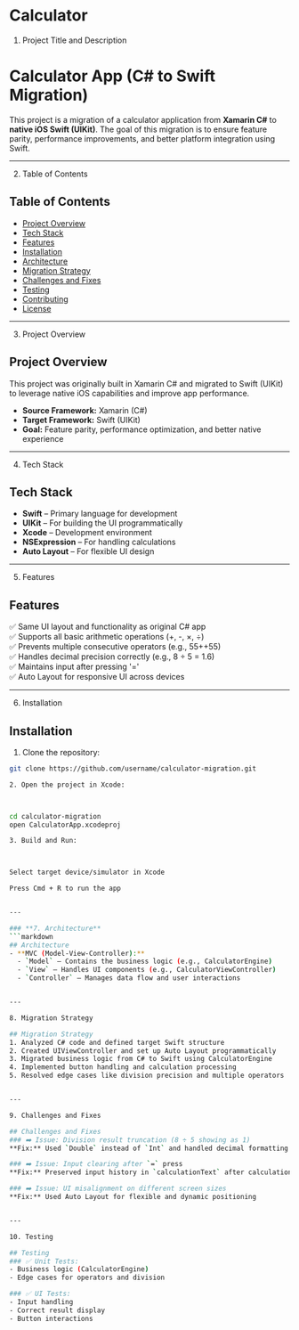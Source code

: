 # Calculator

1. Project Title and Description

# Calculator App (C# to Swift Migration)
This project is a migration of a calculator application from **Xamarin C#** to **native iOS Swift (UIKit)**. The goal of this migration is to ensure feature parity, performance improvements, and better platform integration using Swift.


---

2. Table of Contents

## Table of Contents
- [Project Overview](#project-overview)  
- [Tech Stack](#tech-stack)  
- [Features](#features)  
- [Installation](#installation)  
- [Architecture](#architecture)  
- [Migration Strategy](#migration-strategy)  
- [Challenges and Fixes](#challenges-and-fixes)  
- [Testing](#testing)  
- [Contributing](#contributing)  
- [License](#license)


---

3. Project Overview

## Project Overview
This project was originally built in Xamarin C# and migrated to Swift (UIKit) to leverage native iOS capabilities and improve app performance.
- **Source Framework:** Xamarin (C#)  
- **Target Framework:** Swift (UIKit)  
- **Goal:** Feature parity, performance optimization, and better native experience


---

4. Tech Stack

## Tech Stack
- **Swift** – Primary language for development  
- **UIKit** – For building the UI programmatically  
- **Xcode** – Development environment  
- **NSExpression** – For handling calculations  
- **Auto Layout** – For flexible UI design


---

5. Features

## Features
✅ Same UI layout and functionality as original C# app  
✅ Supports all basic arithmetic operations (+, -, ×, ÷)  
✅ Prevents multiple consecutive operators (e.g., 55++55)  
✅ Handles decimal precision correctly (e.g., 8 ÷ 5 = 1.6)  
✅ Maintains input after pressing '='  
✅ Auto Layout for responsive UI across devices


---

6. Installation

## Installation
1. Clone the repository:
```bash
git clone https://github.com/username/calculator-migration.git

2. Open the project in Xcode:



cd calculator-migration
open CalculatorApp.xcodeproj

3. Build and Run:



Select target device/simulator in Xcode

Press Cmd + R to run the app


---

### **7. Architecture**  
```markdown
## Architecture
- **MVC (Model-View-Controller):**  
  - `Model` – Contains the business logic (e.g., CalculatorEngine)  
  - `View` – Handles UI components (e.g., CalculatorViewController)  
  - `Controller` – Manages data flow and user interactions


---

8. Migration Strategy

## Migration Strategy
1. Analyzed C# code and defined target Swift structure  
2. Created UIViewController and set up Auto Layout programmatically  
3. Migrated business logic from C# to Swift using CalculatorEngine  
4. Implemented button handling and calculation processing  
5. Resolved edge cases like division precision and multiple operators


---

9. Challenges and Fixes

## Challenges and Fixes
### ➡️ Issue: Division result truncation (8 ÷ 5 showing as 1)  
**Fix:** Used `Double` instead of `Int` and handled decimal formatting manually  

### ➡️ Issue: Input clearing after `=` press  
**Fix:** Preserved input history in `calculationText` after calculation  

### ➡️ Issue: UI misalignment on different screen sizes  
**Fix:** Used Auto Layout for flexible and dynamic positioning


---

10. Testing

## Testing
### ✅ Unit Tests:
- Business logic (CalculatorEngine)  
- Edge cases for operators and division  

### ✅ UI Tests:
- Input handling  
- Correct result display  
- Button interactions


